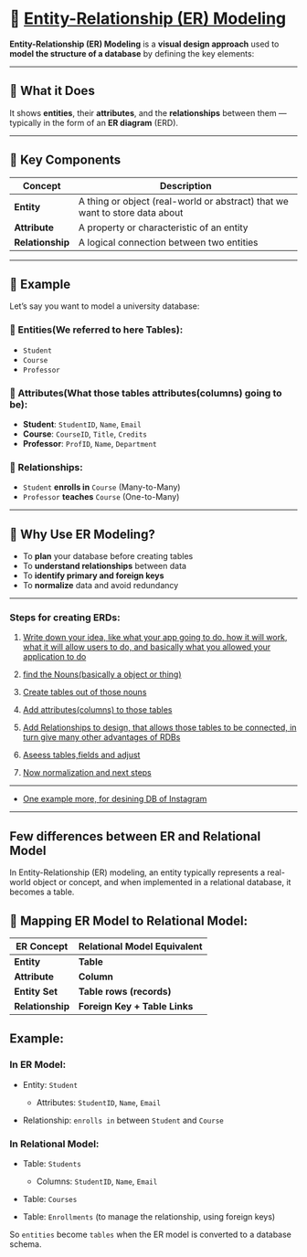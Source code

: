 # 🧠 [Entity-Relationship (ER) Modeling](https://youtu.be/LowjDtiNlk4?si=mKKODr9k4lZ5g4iM)

**Entity-Relationship (ER) Modeling** is a **visual design approach** used to **model the structure of a database** by defining the key elements:

---

## 🔷 What it Does

It shows **entities**, their **attributes**, and the **relationships** between them — typically in the form of an **ER diagram** (ERD).

---

## 📌 Key Components

| Concept         | Description                                                                 |
|-----------------|-----------------------------------------------------------------------------|
| **Entity**      | A thing or object (real-world or abstract) that we want to store data about |
| **Attribute**   | A property or characteristic of an entity                                   |
| **Relationship**| A logical connection between two entities                                   |

---

## 📘 Example

Let’s say you want to model a university database:

### 🔸 Entities(We referred to here Tables):
- `Student`
- `Course`
- `Professor`

### 🔸 Attributes(What those tables attributes(columns) going to be):
- **Student**: `StudentID`, `Name`, `Email`
- **Course**: `CourseID`, `Title`, `Credits`
- **Professor**: `ProfID`, `Name`, `Department`

### 🔸 Relationships:
- `Student` **enrolls in** `Course` (Many-to-Many)
- `Professor` **teaches** `Course` (One-to-Many)

---

## 🎯 Why Use ER Modeling?

- To **plan** your database before creating tables
- To **understand relationships** between data
- To **identify primary and foreign keys**
- To **normalize** data and avoid redundancy


----

### Steps for creating ERDs:

1. [Write down your idea, like what your app going to do, how it will work, what it will allow users to do, and basically what you allowed your application to do](https://youtu.be/5RpUmDEsn1k?si=ZU6sQNIIbJYlnnzM&t=47)

2. [find the Nouns(basically a object or thing)](https://youtu.be/5RpUmDEsn1k?si=d9R4OUt-ES3Pk_Gn&t=107)

3. [Create tables out of those nouns](https://youtu.be/5RpUmDEsn1k?si=TIRowklPXz8rCzEO&t=137)

4. [Add attributes(columns) to those tables](https://youtu.be/5RpUmDEsn1k?si=8sDUatWudQypM-qd&t=167)

5. [Add Relationships to design, that allows those tables to be connected, in turn give many other advantages of RDBs](https://youtu.be/5RpUmDEsn1k?si=dlDZ6TAwIIFr2VfJ&t=367)

6.  [Aseess tables,fields and adjust](https://youtu.be/5RpUmDEsn1k?si=7NYnN4QjVZ6kfhRQ&t=497)

7. [Now normalization and next steps](https://youtu.be/5RpUmDEsn1k?si=FvrWJBX20qP55qZ6&t=555)

----
- [One example more, for desining DB of Instagram](https://youtu.be/i_1CbyzzlDk?si=XIycpmcIyk-i2bhu)

---- 
## Few differences between ER and Relational Model

In Entity-Relationship (ER) modeling, an entity typically represents a real-world object or concept, and when implemented in a relational database, it becomes a table.

## 🔄 Mapping ER Model to Relational Model:

| ER Concept       | Relational Model Equivalent   |
| ---------------- | ----------------------------- |
| **Entity**       | **Table**                     |
| **Attribute**    | **Column**                    |
| **Entity Set**   | **Table rows (records)**      |
| **Relationship** | **Foreign Key + Table Links** |

## Example:
### In ER Model:

- Entity: `Student`
   - Attributes: `StudentID`, `Name`, `Email`

- Relationship: `enrolls in` between `Student` and `Course`

### In Relational Model:

- Table: `Students`
   - Columns: `StudentID`, `Name`, `Email`

- Table: `Courses`

- Table: `Enrollments` (to manage the relationship, using foreign keys)

So `entities` become `tables` when the ER model is converted to a database schema. 